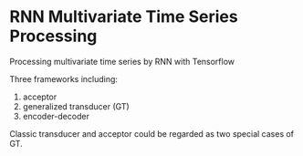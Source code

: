 # RNN Multivariate Time Series Processing
Processing multivariate time series by RNN with Tensorflow

Three frameworks including:
1. acceptor
2. generalized transducer (GT)
3. encoder-decoder

Classic transducer and acceptor could be regarded as two special cases of GT.
